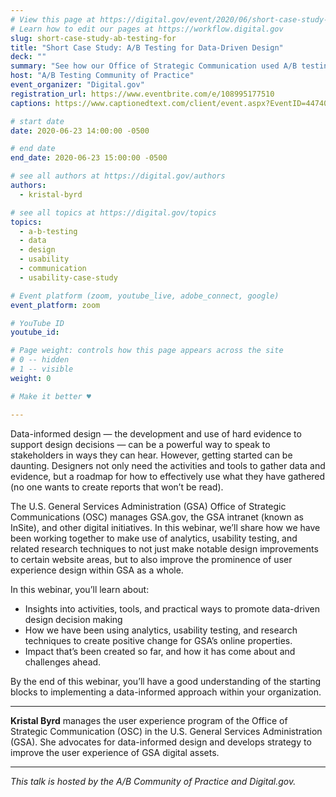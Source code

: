 ```yaml
---
# View this page at https://digital.gov/event/2020/06/short-case-study-ab-testing-for
# Learn how to edit our pages at https://workflow.digital.gov
slug: short-case-study-ab-testing-for
title: "Short Case Study: A/B Testing for Data-Driven Design"
deck: ""
summary: "See how our Office of Strategic Communication used A/B testing to resolve a difference of opinion within a cross-functional design team."
host: "A/B Testing Community of Practice"
event_organizer: "Digital.gov"
registration_url: https://www.eventbrite.com/e/108995177510
captions: https://www.captionedtext.com/client/event.aspx?EventID=4474026&CustomerID=321

# start date
date: 2020-06-23 14:00:00 -0500

# end date
end_date: 2020-06-23 15:00:00 -0500

# see all authors at https://digital.gov/authors
authors: 
  - kristal-byrd

# see all topics at https://digital.gov/topics
topics: 
  - a-b-testing
  - data
  - design
  - usability
  - communication
  - usability-case-study

# Event platform (zoom, youtube_live, adobe_connect, google)
event_platform: zoom

# YouTube ID
youtube_id: 

# Page weight: controls how this page appears across the site
# 0 -- hidden
# 1 -- visible
weight: 0

# Make it better ♥

---
```


Data-informed design — the development and use of hard evidence to support design decisions — can be a powerful way to speak to stakeholders in ways they can hear. However, getting started can be daunting. Designers not only need the activities and tools to gather data and evidence, but a roadmap for how to effectively use what they have gathered (no one wants to create reports that won’t be read).

The U.S. General Services Administration (GSA) Office of Strategic Communications (OSC) manages GSA.gov, the GSA intranet (known as InSite), and other digital initiatives. In this webinar, we’ll share how we have been working together to make use of analytics, usability testing, and related research techniques to not just make notable design improvements to certain website areas, but to also improve the prominence of user experience design within GSA as a whole.

In this webinar, you’ll learn about:

 - Insights into activities, tools, and practical ways to promote data-driven design decision making
 - How we have been using analytics, usability testing, and research techniques to create positive change for GSA’s online properties.
 - Impact that’s been created so far, and how it has come about and challenges ahead.

By the end of this webinar, you’ll have a good understanding of the starting blocks to implementing a data-informed approach within your organization.

---

**Kristal Byrd** manages the user experience program of the Office of Strategic Communication (OSC) in the U.S. General Services Administration (GSA). She advocates for data-informed design and develops strategy to improve the user experience of GSA digital assets.

---

*This talk is hosted by the A/B Community of Practice and Digital.gov.*
